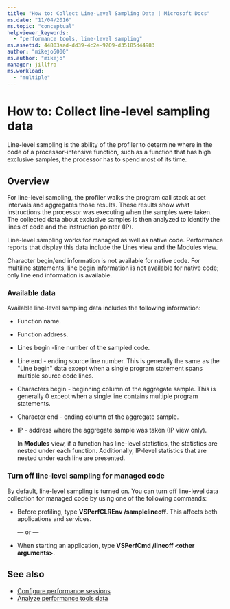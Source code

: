 ```yaml
---
title: "How to: Collect Line-Level Sampling Data | Microsoft Docs"
ms.date: "11/04/2016"
ms.topic: "conceptual"
helpviewer_keywords:
  - "performance tools, line-level sampling"
ms.assetid: 44803aad-dd39-4c2e-9209-d35185d44983
author: "mikejo5000"
ms.author: "mikejo"
manager: jillfra
ms.workload:
  - "multiple"
---
```

# How to: Collect line-level sampling data
Line-level sampling is the ability of the profiler to determine where in the code of a processor-intensive function, such as a function that has high exclusive samples, the processor has to spend most of its time.

## Overview
 For line-level sampling, the profiler walks the program call stack at set intervals and aggregates those results. These results show what instructions the processor was executing when the samples were taken. The collected data about exclusive samples is then analyzed to identify the lines of code and the instruction pointer (IP).

 Line-level sampling works for managed as well as native code. Performance reports that display this data include the Lines view and the Modules view.

 Character begin/end information is not available for native code. For multiline statements, line begin information is not available for native code; only line end information is available.

### Available data
 Available line-level sampling data includes the following information:

- Function name.

- Function address.

- Lines begin -line number of the sampled code.

- Line end - ending source line number. This is generally the same as the "Line begin" data except when a single program statement spans multiple source code lines.

- Characters begin - beginning column of the aggregate sample. This is generally 0 except when a single line contains multiple program statements.

- Character end - ending column of the aggregate sample.

- IP - address where the aggregate sample was taken (IP view only).

  In **Modules** view, if a function has line-level statistics, the statistics are nested under each function. Additionally, IP-level statistics that are nested under each line are presented.

### Turn off line-level sampling for managed code
 By default, line-level sampling is turned on. You can turn off line-level data collection for managed code by using one of the following commands:

-   Before profiling, type **VSPerfCLREnv /samplelineoff**. This affects both applications and services.

     — or —

-   When starting an application, type **VSPerfCmd /lineoff \<other arguments>**.

## See also
- [Configure performance sessions](../profiling/configuring-performance-sessions.md)
- [Analyze performance tools data](../profiling/analyzing-performance-tools-data.md)